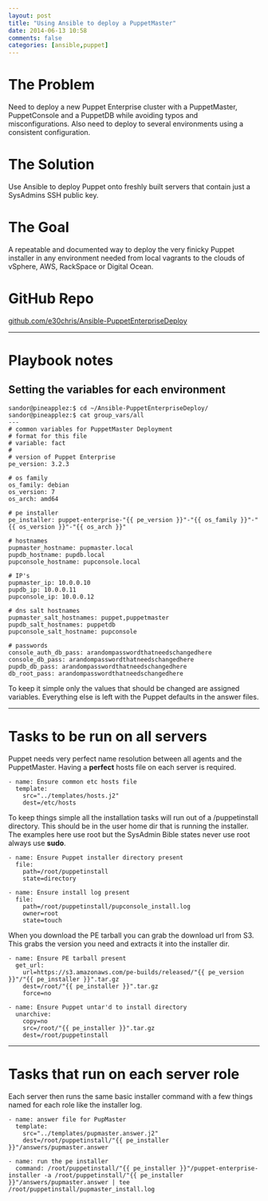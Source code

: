 ```yaml
---
layout: post
title: "Using Ansible to deploy a PuppetMaster"
date: 2014-06-13 10:58
comments: false
categories: [ansible,puppet]
---
```


# The Problem
Need to deploy a new Puppet Enterprise cluster with a PuppetMaster, PuppetConsole and a PuppetDB while avoiding typos and misconfigurations.  Also need to deploy to several environments using a consistent configuration.

# The Solution
Use Ansible to deploy Puppet onto freshly built servers that contain just a SysAdmins SSH public key.

# The Goal
A repeatable and documented way to deploy the very finicky Puppet installer in any environment needed from local vagrants to the clouds of vSphere, AWS, RackSpace or Digital Ocean.

<!-- more -->

# GitHub Repo
[github.com/e30chris/Ansible-PuppetEnterpriseDeploy](https://github.com/e30chris/Ansible-PuppetEnterpriseDeploy)


---
# Playbook notes

## Setting the variables for each environment

```
sandor@pineapplez:$ cd ~/Ansible-PuppetEnterpriseDeploy/
sandor@pineapplez:$ cat group_vars/all
---
# common variables for PuppetMaster Deployment
# format for this file
# variable: fact
#
# version of Puppet Enterprise
pe_version: 3.2.3

# os family
os_family: debian
os_version: 7
os_arch: amd64

# pe installer
pe_installer: puppet-enterprise-"{{ pe_version }}"-"{{ os_family }}"-"{{ os_version }}"-"{{ os_arch }}"

# hostnames
pupmaster_hostname: pupmaster.local
pupdb_hostname: pupdb.local
pupconsole_hostname: pupconsole.local

# IP's
pupmaster_ip: 10.0.0.10
pupdb_ip: 10.0.0.11
pupconsole_ip: 10.0.0.12

# dns salt hostnames
pupmaster_salt_hostnames: puppet,puppetmaster
pupdb_salt_hostnames: puppetdb
pupconsole_salt_hostname: pupconsole

# passwords
console_auth_db_pass: arandompasswordthatneedschangedhere
console_db_pass: arandompasswordthatneedschangedhere
pupdb_db_pass: arandompasswordthatneedschangedhere
db_root_pass: arandompasswordthatneedschangedhere

```

To keep it simple only the values that should be changed are assigned variables.  Everything else is left with the Puppet defaults in the answer files.

---

# Tasks to be run on all servers

Puppet needs very perfect name resolution between all agents and the PuppetMaster.  Having a **perfect** hosts file on each server is required.

```
- name: Ensure common etc hosts file
  template:
    src="../templates/hosts.j2"
    dest=/etc/hosts
```

To keep things simple all the installation tasks will run out of a /puppetinstall directory.  This should be in the user home dir that is running the installer.  The examples here use root but the SysAdmin Bible states never use root always use **sudo**.

```
- name: Ensure Puppet installer directory present
  file:
    path=/root/puppetinstall
    state=directory

- name: Ensure install log present
  file:
    path=/root/puppetinstall/pupconsole_install.log
    owner=root
    state=touch
```


When you download the PE tarball you can grab the download url from S3.  This grabs the version you need and extracts it into the installer dir.

```
- name: Ensure PE tarball present
  get_url:
    url=https://s3.amazonaws.com/pe-builds/released/"{{ pe_version }}"/"{{ pe_installer }}".tar.gz
    dest=/root/"{{ pe_installer }}".tar.gz
    force=no

- name: Ensure Puppet untar'd to install directory
  unarchive: 
    copy=no
    src=/root/"{{ pe_installer }}".tar.gz
    dest=/root/puppetinstall
```
---

# Tasks that run on each server role

Each server then runs the same basic installer command with a few things named for each role like the installer log.


```
- name: answer file for PupMaster
  template:
    src="../templates/pupmaster.answer.j2"
    dest=/root/puppetinstall/"{{ pe_installer }}"/answers/pupmaster.answer

- name: run the pe installer
  command: /root/puppetinstall/"{{ pe_installer }}"/puppet-enterprise-installer -a /root/puppetinstall/"{{ pe_installer }}"/answers/pupmaster.answer | tee /root/puppetinstall/pupmaster_install.log

```


